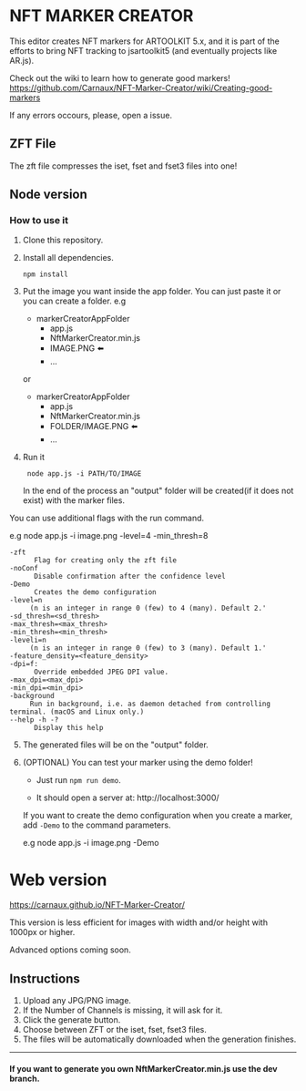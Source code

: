 # NFT MARKER CREATOR

This editor creates NFT markers for ARTOOLKIT 5.x, and it is part of the efforts to bring NFT tracking to jsartoolkit5 (and eventually projects like AR.js).

Check out the wiki to learn how to generate good markers!
https://github.com/Carnaux/NFT-Marker-Creator/wiki/Creating-good-markers

If any errors occours, please, open a issue.

## ZFT File

The zft file compresses the iset, fset and fset3 files into one!

## Node version

### How to use it

1. Clone this repository.

2. Install all dependencies.

   `npm install`

3. Put the image you want inside the app folder. You can just paste it or you can create a folder. e.g

   - markerCreatorAppFolder
     - app.js
     - NftMarkerCreator.min.js
     - IMAGE.PNG :arrow_left:
     - ...

   or

   - markerCreatorAppFolder
     - app.js
     - NftMarkerCreator.min.js
     - FOLDER/IMAGE.PNG :arrow_left:
     - ...

4. Run it

   ` node app.js -i PATH/TO/IMAGE`

   In the end of the process an "output" folder will be created(if it does not exist) with the marker files.

You can use additional flags with the run command.

e.g node app.js -i image.png -level=4 -min_thresh=8

    -zft
          Flag for creating only the zft file
    -noConf
          Disable confirmation after the confidence level
    -Demo
          Creates the demo configuration
    -level=n
         (n is an integer in range 0 (few) to 4 (many). Default 2.'
    -sd_thresh=<sd_thresh>
    -max_thresh=<max_thresh>
    -min_thresh=<min_thresh>
    -leveli=n
         (n is an integer in range 0 (few) to 3 (many). Default 1.'
    -feature_density=<feature_density>
    -dpi=f:
          Override embedded JPEG DPI value.
    -max_dpi=<max_dpi>
    -min_dpi=<min_dpi>
    -background
         Run in background, i.e. as daemon detached from controlling terminal. (macOS and Linux only.)
    --help -h -?
          Display this help

5. The generated files will be on the "output" folder.

6. (OPTIONAL) You can test your marker using the demo folder!

   - Just run `npm run demo`.

   - It should open a server at: http://localhost:3000/

   If you want to create the demo configuration when you create a marker, add `-Demo` to the command parameters.

   e.g node app.js -i image.png -Demo

# Web version

https://carnaux.github.io/NFT-Marker-Creator/

This version is less efficient for images with width and/or height with 1000px or higher.

Advanced options coming soon.

## Instructions

1. Upload any JPG/PNG image.
2. If the Number of Channels is missing, it will ask for it.
3. Click the generate button.
4. Choose between ZFT or the iset, fset, fset3 files.
5. The files will be automatically downloaded when the generation finishes.

---

#### If you want to generate you own NftMarkerCreator.min.js use the dev branch.

